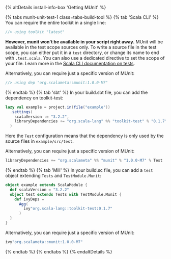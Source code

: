 {% altDetails install-info-box 'Getting MUnit' %}

{% tabs munit-unit-test-1 class=tabs-build-tool %}
{% tab 'Scala CLI' %}
You can require the entire toolkit in a single line:
```scala
//> using toolkit "latest"
```
**However, munit won't be available in your script right away.**
MUnit will be available in the test scope sources only.
To write a source file in the test scope, you can either put it in a `test` directory,
or change its name to end with `.test.scala`. You can also use a dedicated directive to set the scope of your file.
Learn more in the [Scala CLI documentation on tests](https://scala-cli.virtuslab.org/docs/commands/test/).

Alternatively, you can require just a specific version of MUnit:
```scala
//> using dep "org.scalameta::munit:1.0.0-M7"
```
{% endtab %}
{% tab 'sbt' %}
In your build.sbt file, you can add the dependency on toolkit-test:
```scala
lazy val example = project.in(file("example"))
  .settings(
    scalaVersion := "3.2.2",
    libraryDependencies += "org.scala-lang" %% "toolkit-test" % "0.1.7" % Test
  )
```
Here the `Test` configuration means that the dependency is only used by the source files in `example/src/test`.

Alternatively, you can require just a specific version of MUnit:
```scala
libraryDependencies += "org.scalameta" %% "munit" % "1.0.0-M7" % Test
```
{% endtab %}
{% tab 'Mill' %}
In your build.sc file, you can add a `test` object extending `Tests` and `TestModule.Munit`:
```scala
object example extends ScalaModule {
  def scalaVersion = "3.2.2"
  object test extends Tests with TestModule.Munit {
    def ivyDeps =
      Agg(
        ivy"org.scala-lang::toolkit-test:0.1.7"
      )
  }
}
```

Alternatively, you can require just a specific version of MUnit:
```scala
ivy"org.scalameta::munit:1.0.0-M7"
```
{% endtab %}
{% endtabs %}
{% endaltDetails %}
